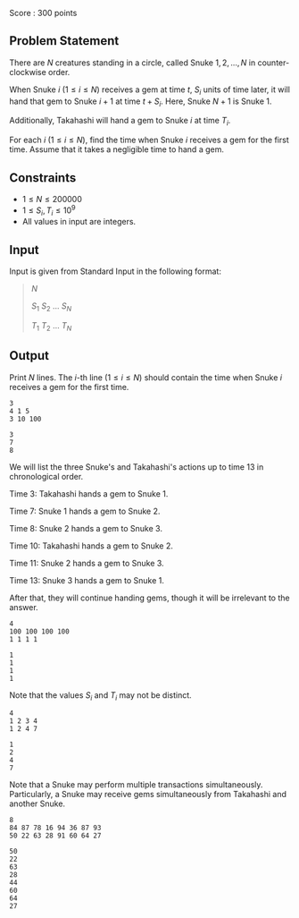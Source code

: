 Score : $300$ points

## Problem Statement

There are $N$ creatures standing in a circle, called Snuke $1, 2, ..., N$ in counter-clockwise order.

When Snuke $i$ $(1 \leq i \leq N)$ receives a gem at time $t$, $S_i$ units of time later, it will hand that gem to Snuke $i+1$ at time $t+S_i$. Here, Snuke $N+1$ is Snuke $1$.

Additionally, Takahashi will hand a gem to Snuke $i$ at time $T_i$.

For each $i$ $(1 \leq i \leq N)$, find the time when Snuke $i$ receives a gem for the first time. Assume that it takes a negligible time to hand a gem.

## Constraints

- $1 \leq N \leq 200000$
- $1 \leq S_i,T_i \leq 10^9$
- All values in input are integers.

## Input

Input is given from Standard Input in the following format:

> $N$
> 
> $S_1$ $S_2$ $\ldots$ $S_N$
> 
> $T_1$ $T_2$ $\ldots$ $T_N$

## Output

Print $N$ lines. The $i$-th line $(1 \leq i \leq N)$ should contain the time when Snuke $i$ receives a gem for the first time.

```input1
3
4 1 5
3 10 100
```

```output1
3
7
8
```

We will list the three Snuke's and Takahashi's actions up to time $13$ in chronological order.

Time $3$: Takahashi hands a gem to Snuke $1$.

Time $7$: Snuke $1$ hands a gem to Snuke $2$.

Time $8$: Snuke $2$ hands a gem to Snuke $3$.

Time $10$: Takahashi hands a gem to Snuke $2$.

Time $11$: Snuke $2$ hands a gem to Snuke $3$.

Time $13$: Snuke $3$ hands a gem to Snuke $1$.

After that, they will continue handing gems, though it will be irrelevant to the answer.

```input2
4
100 100 100 100
1 1 1 1
```

```output2
1
1
1
1
```

Note that the values $S_i$ and $T_i$ may not be distinct.

```input3
4
1 2 3 4
1 2 4 7
```

```output3
1
2
4
7
```

Note that a Snuke may perform multiple transactions simultaneously. Particularly, a Snuke may receive gems simultaneously from Takahashi and another Snuke.

```input4
8
84 87 78 16 94 36 87 93
50 22 63 28 91 60 64 27
```

```output4
50
22
63
28
44
60
64
27
```